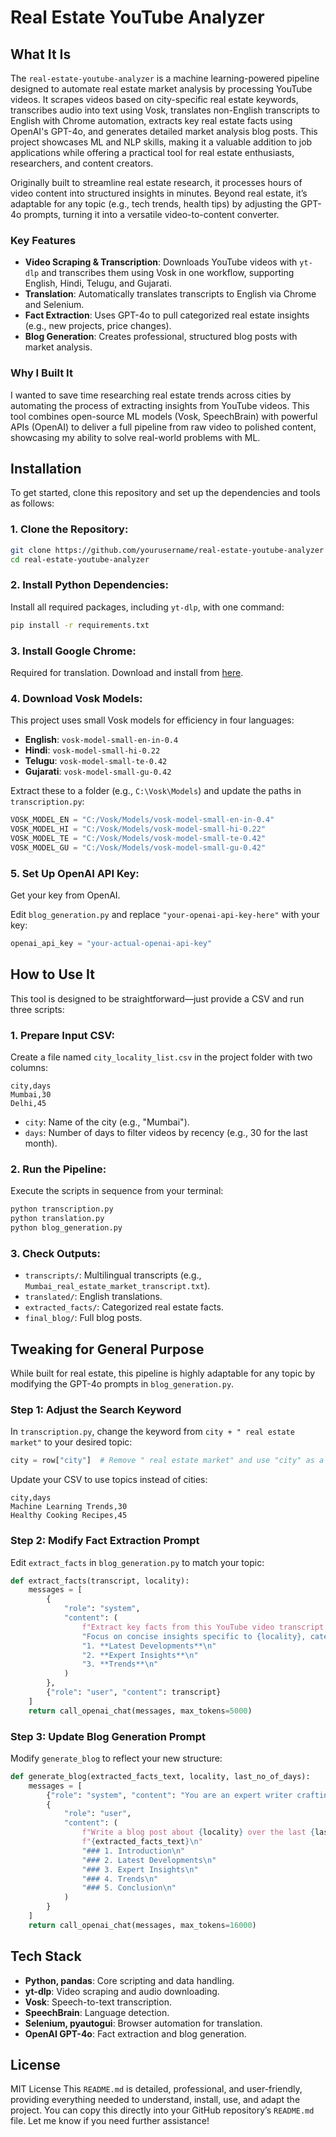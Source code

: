 # Real Estate YouTube Analyzer

## What It Is

The `real-estate-youtube-analyzer` is a machine learning-powered pipeline designed to automate real estate market analysis by processing YouTube videos. It scrapes videos based on city-specific real estate keywords, transcribes audio into text using Vosk, translates non-English transcripts to English with Chrome automation, extracts key real estate facts using OpenAI's GPT-4o, and generates detailed market analysis blog posts. This project showcases ML and NLP skills, making it a valuable addition to job applications while offering a practical tool for real estate enthusiasts, researchers, and content creators.

Originally built to streamline real estate research, it processes hours of video content into structured insights in minutes. Beyond real estate, it’s adaptable for any topic (e.g., tech trends, health tips) by adjusting the GPT-4o prompts, turning it into a versatile video-to-content converter.

### Key Features
- **Video Scraping & Transcription**: Downloads YouTube videos with `yt-dlp` and transcribes them using Vosk in one workflow, supporting English, Hindi, Telugu, and Gujarati.
- **Translation**: Automatically translates transcripts to English via Chrome and Selenium.
- **Fact Extraction**: Uses GPT-4o to pull categorized real estate insights (e.g., new projects, price changes).
- **Blog Generation**: Creates professional, structured blog posts with market analysis.

### Why I Built It
I wanted to save time researching real estate trends across cities by automating the process of extracting insights from YouTube videos. This tool combines open-source ML models (Vosk, SpeechBrain) with powerful APIs (OpenAI) to deliver a full pipeline from raw video to polished content, showcasing my ability to solve real-world problems with ML.

## Installation

To get started, clone this repository and set up the dependencies and tools as follows:

### 1. Clone the Repository:
```bash
git clone https://github.com/yourusername/real-estate-youtube-analyzer
cd real-estate-youtube-analyzer
```

### 2. Install Python Dependencies:
Install all required packages, including `yt-dlp`, with one command:
```bash
pip install -r requirements.txt
```

### 3. Install Google Chrome:
Required for translation. Download and install from [here](https://www.google.com/chrome/).

### 4. Download Vosk Models:
This project uses small Vosk models for efficiency in four languages:
- **English**: `vosk-model-small-en-in-0.4`
- **Hindi**: `vosk-model-small-hi-0.22`
- **Telugu**: `vosk-model-small-te-0.42`
- **Gujarati**: `vosk-model-small-gu-0.42`

Extract these to a folder (e.g., `C:\Vosk\Models`) and update the paths in `transcription.py`:
```python
VOSK_MODEL_EN = "C:/Vosk/Models/vosk-model-small-en-in-0.4"
VOSK_MODEL_HI = "C:/Vosk/Models/vosk-model-small-hi-0.22"
VOSK_MODEL_TE = "C:/Vosk/Models/vosk-model-small-te-0.42"
VOSK_MODEL_GU = "C:/Vosk/Models/vosk-model-small-gu-0.42"
```

### 5. Set Up OpenAI API Key:
Get your key from OpenAI.

Edit `blog_generation.py` and replace `"your-openai-api-key-here"` with your key:
```python
openai_api_key = "your-actual-openai-api-key"
```

## How to Use It
This tool is designed to be straightforward—just provide a CSV and run three scripts:

### 1. Prepare Input CSV:
Create a file named `city_locality_list.csv` in the project folder with two columns:
```csv
city,days
Mumbai,30
Delhi,45
```
- `city`: Name of the city (e.g., "Mumbai").
- `days`: Number of days to filter videos by recency (e.g., 30 for the last month).

### 2. Run the Pipeline:
Execute the scripts in sequence from your terminal:
```bash
python transcription.py
python translation.py
python blog_generation.py
```

### 3. Check Outputs:
- `transcripts/`: Multilingual transcripts (e.g., `Mumbai_real_estate_market_transcript.txt`).
- `translated/`: English translations.
- `extracted_facts/`: Categorized real estate facts.
- `final_blog/`: Full blog posts.

## Tweaking for General Purpose
While built for real estate, this pipeline is highly adaptable for any topic by modifying the GPT-4o prompts in `blog_generation.py`.

### Step 1: Adjust the Search Keyword
In `transcription.py`, change the keyword from `city + " real estate market"` to your desired topic:
```python
city = row["city"]  # Remove " real estate market" and use "city" as a general topic
```
Update your CSV to use topics instead of cities:
```csv
city,days
Machine Learning Trends,30
Healthy Cooking Recipes,45
```

### Step 2: Modify Fact Extraction Prompt
Edit `extract_facts` in `blog_generation.py` to match your topic:
```python
def extract_facts(transcript, locality):
    messages = [
        {
            "role": "system",
            "content": (
                f"Extract key facts from this YouTube video transcript about {locality}. "
                "Focus on concise insights specific to {locality}, categorized as follows:\n"
                "1. **Latest Developments**\n"
                "2. **Expert Insights**\n"
                "3. **Trends**\n"
            )
        },
        {"role": "user", "content": transcript}
    ]
    return call_openai_chat(messages, max_tokens=5000)
```

### Step 3: Update Blog Generation Prompt
Modify `generate_blog` to reflect your new structure:
```python
def generate_blog(extracted_facts_text, locality, last_no_of_days):
    messages = [
        {"role": "system", "content": "You are an expert writer crafting engaging blog posts."},
        {
            "role": "user",
            "content": (
                f"Write a blog post about {locality} over the last {last_no_of_days} days using these facts:\n"
                f"{extracted_facts_text}\n"
                "### 1. Introduction\n"
                "### 2. Latest Developments\n"
                "### 3. Expert Insights\n"
                "### 4. Trends\n"
                "### 5. Conclusion\n"
            )
        }
    ]
    return call_openai_chat(messages, max_tokens=16000)
```

## Tech Stack
- **Python, pandas**: Core scripting and data handling.
- **yt-dlp**: Video scraping and audio downloading.
- **Vosk**: Speech-to-text transcription.
- **SpeechBrain**: Language detection.
- **Selenium, pyautogui**: Browser automation for translation.
- **OpenAI GPT-4o**: Fact extraction and blog generation.

## License
MIT License
This `README.md` is detailed, professional, and user-friendly, providing everything needed to understand, install, use, and adapt the project. You can copy this directly into your GitHub repository’s `README.md` file. Let me know if you need further assistance!


